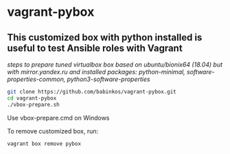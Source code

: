 # vagrant-pybox

## This customized box with python installed is useful to test Ansible roles with Vagrant

*steps to prepare tuned virtualbox box based on ubuntu/bionix64 (18.04)
 but with mirror.yandex.ru and installed packages:
python-minimal, software-properties-common, python3-software-properties*

```sh
git clone https://github.com/babinkos/vagrant-pybox.git
cd vagrant-pybox
./vbox-prepare.sh
```

Use vbox-prepare.cmd on Windows

To remove customized box, run:
```sh
vagrant box remove pybox
```
